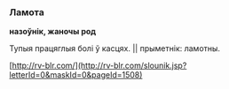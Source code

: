 ### Ламота
**назоўнік, жаночы род**

Тупыя працяглыя болі ў касцях. || прыметнік: ламотны.

<a rel="author">[http://rv-blr.com/](http://rv-blr.com/slounik.jsp?letterId=0&maskId=0&pageId=1508)</a>
